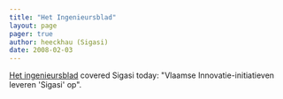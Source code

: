 ```yaml
---
title: "Het Ingenieursblad"
layout: page 
pager: true
author: heeckhau (Sigasi)
date: 2008-02-03
---
```

<div class="content">
<p><a href="http://www.kviv.be/hetingenieursblad/" class="elf-external elf-icon">Het ingenieursblad</a> covered Sigasi today: "Vlaamse Innovatie-initiatieven leveren 'Sigasi' op".</p>  </div>


